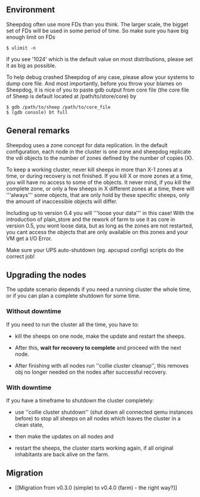 ## Environment

Sheepdog often use more FDs than you think. The larger scale, the bigget set of FDs will be used in some period of time. So make sure you have big enough limit on FDs

    $ ulimit -n

If you see '1024' which is the default value on most distributions, please set it as big as possible.

To help debug crashed Sheepdog of any case, please allow your systems to dump core file. And most importantly, before you throw your blames on Sheepdog, it is nice of you to paste gdb output from core file (the core file of Sheep is default located at /path/to/store/core) by

    $ gdb /path/to/sheep /path/to/core_file
    $ (gdb console) bt full

## General remarks

Sheepdog uses a zone concept for data replication. In the default
configuration, each node in the cluster is one zone and sheepdog replicate
the vdi objects to the number of zones defined by the number of copies (X).

To keep a working cluster, never kill sheeps in more than X-1 zones at
a time, or during recovery is not finished. If you kill X or more zones
at a time, you will have no access to some of the objects. It never mind,
if you kill the complete zone, or only a few sheeps in X different zones
at a time, there will '''always''' some objects, that are only hold by
these specific sheeps, only the amount of inaccessible objects will differ.

Including up to version 0.4 you will '''loose your data''' in this case!
With the introduction of plain_store and the rework of farm to use it as
core in version 0.5, you wont loose data, but as long as the zones are not
restarted, you cant access the objects that are only available on this
zones and your VM get a I/O Error.

Make sure your UPS auto-shutdown (eg. apcupsd config) scripts do the correct job!  

## Upgrading the nodes

The update scenario depends if you need a running cluster the
whole time, or if you can plan a complete shutdown for some time.

### Without downtime

If you need to run the cluster all the time, you have to:

- kill the sheeps on one node, make the update and restart the sheeps.

- After this, **wait for recovery to complete** and proceed with
the next node. 

- After finishing with all nodes run ''collie cluster cleanup'', this removes obj no longer needed on the
nodes after successful recovery.

### With downtime

If you have a timeframe to shutdown the cluster completely:

- use ''collie cluster shutdown'' (shut down
all connected qemu instances before) to stop all sheeps on all
nodes which leaves the cluster in a clean state,

- then make the updates on all nodes and

- restart the sheeps, the cluster starts working again, if all original inhabitants are
back alive on the farm.

## Migration

 * [[Migration from v0.3.0 (simple) to v0.4.0 (farm) - the right way?]]
